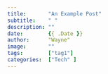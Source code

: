```yaml
---
title:       "An Example Post"
subtitle:    " "
description: ""
date:        {{ .Date }}
author:      "Wayne"
image:       ""
tags:        ["tag1"]
categories:  ["Tech" ]
---
```

